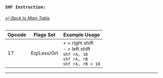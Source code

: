 ### `SHF Instruction:`
###### [↩ Back to Main Table](../README.md)

| Opcode | Flags Set    | Example Usage |
|--------|-------------|---------------|
| 17     | Eq/Less/Grt | + = right shift <br> - = left shift <br> `shf rA, 10` <br> `shf rA, rB` <br> `shf rA, rB + 10`|
---